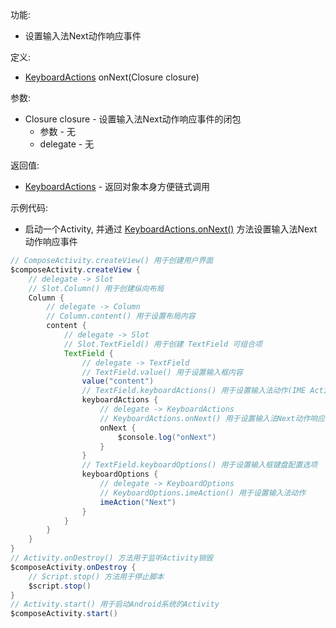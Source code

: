 功能:

+ 设置输入法Next动作响应事件

定义:

+ [KeyboardActions](/API/UI/Compose/Widget/TextField/KeyboardActions/README.md) onNext(Closure closure)

参数:

+ Closure closure - 设置输入法Next动作响应事件的闭包
    + 参数 - 无
    + delegate - 无

返回值:

+ [KeyboardActions](/API/UI/Compose/Widget/TextField/KeyboardActions/README.md) - 返回对象本身方便链式调用

示例代码:

+ 启动一个Activity,
  并通过 [KeyboardActions.onNext()](/API/UI/Compose/Widget/TextField/KeyboardActions/README.md?id=onNext)
  方法设置输入法Next动作响应事件

```groovy
// ComposeActivity.createView() 用于创建用户界面
$composeActivity.createView {
    // delegate -> Slot
    // Slot.Column() 用于创建纵向布局
    Column {
        // delegate -> Column
        // Column.content() 用于设置布局内容
        content {
            // delegate -> Slot
            // Slot.TextField() 用于创建 TextField 可组合项
            TextField {
                // delegate -> TextField
                // TextField.value() 用于设置输入框内容
                value("content")
                // TextField.keyboardActions() 用于设置输入法动作(IME Action)响应事件
                keyboardActions {
                    // delegate -> KeyboardActions
                    // KeyboardActions.onNext() 用于设置输入法Next动作响应事件
                    onNext {
                        $console.log("onNext")
                    }
                }
                // TextField.keyboardOptions() 用于设置输入框键盘配置选项
                keyboardOptions {
                    // delegate -> KeyboardOptions
                    // KeyboardOptions.imeAction() 用于设置输入法动作
                    imeAction("Next")
                }
            }
        }
    }
}
// Activity.onDestroy() 方法用于监听Activity销毁
$composeActivity.onDestroy {
    // Script.stop() 方法用于停止脚本
    $script.stop()
}
// Activity.start() 用于启动Android系统的Activity
$composeActivity.start()
```